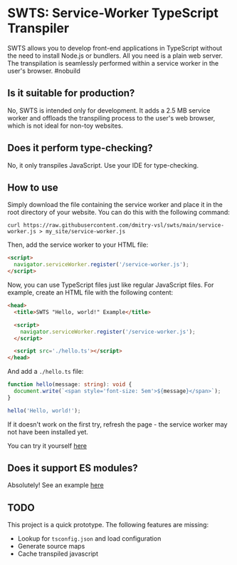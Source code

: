 # SWTS: Service-Worker TypeScript Transpiler

SWTS allows you to develop front-end applications in TypeScript without the need to install Node.js or bundlers. All you need is a plain web server. The transpilation is seamlessly performed within a service worker in the user's browser. #nobuild

## Is it suitable for production?

No, SWTS is intended only for development. It adds a 2.5 MB service worker and offloads the transpiling process to the user's web browser, which is not ideal for non-toy websites.

## Does it perform type-checking?

No, it only transpiles JavaScript. Use your IDE for type-checking.

## How to use

Simply download the file containing the service worker and place it in the root directory of your website. You can do this with the following command:

```
curl https://raw.githubusercontent.com/dmitry-vsl/swts/main/service-worker.js > my_site/service-worker.js
```

Then, add the service worker to your HTML file:

```html
<script>
  navigator.serviceWorker.register('/service-worker.js');
</script>
```

Now, you can use TypeScript files just like regular JavaScript files. For example, create an HTML file with the following content:

```html
<head>
  <title>SWTS "Hello, world!" Example</title>

  <script>
    navigator.serviceWorker.register('/service-worker.js');
  </script>

  <script src='./hello.ts'></script>
</head>
```

And add a `./hello.ts` file:

```typescript
function hello(message: string): void {
  document.write(`<span style='font-size: 5em'>${message}</span>`);
}

hello('Hello, world!');
```

If it doesn't work on the first try, refresh the page - the service worker may not have been installed yet.

You can try it yourself [here](https://dmitry-vsl.github.io/swts/examples/hello.html)

## Does it support ES modules?

Absolutely! See an example [here](https://dmitry-vsl.github.io/swts/examples/modules.html)

## TODO
This project is a quick prototype. The following features are missing:
- Lookup for `tsconfig.json` and load configuration
- Generate source maps
- Cache transpiled javascript
